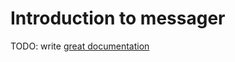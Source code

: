 # Introduction to messager

TODO: write [great documentation](http://jacobian.org/writing/what-to-write/)

